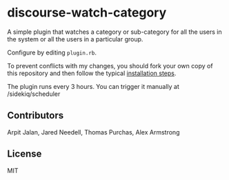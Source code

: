 discourse-watch-category
========================

A simple plugin that watches a category or sub-category for all the users in the system or all the users in a particular group.

Configure by editing `plugin.rb`.

To prevent conflicts with my changes, you should fork your own copy of this repository and then follow the typical [installation steps](https://meta.discourse.org/t/install-a-plugin/19157).

The plugin runs every 3 hours. You can trigger it manually at /sidekiq/scheduler

## Contributors

Arpit Jalan, Jared Needell, Thomas Purchas, Alex Armstrong


## License

MIT
